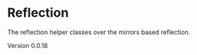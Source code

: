 Reflection
==========

The reflection helper classes over the mirrors based reflection.

Version 0.0.18
